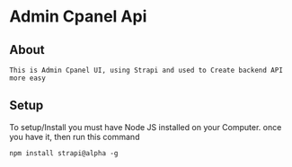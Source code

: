 # Admin Cpanel Api

## About
    This is Admin Cpanel UI, using Strapi and used to Create backend API more easy

## Setup

To setup/Install you must have Node JS installed on your Computer. once you have it, then run this command

    npm install strapi@alpha -g


